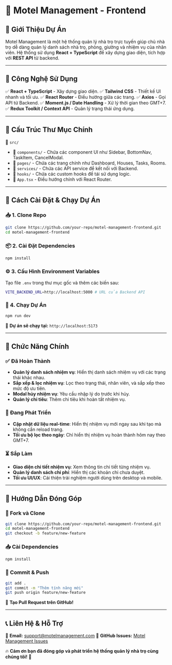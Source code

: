 # 🚀 Motel Management - Frontend

## 📌 Giới Thiệu Dự Án
Motel Management là một hệ thống quản lý nhà trọ trực tuyến giúp chủ nhà trọ dễ dàng quản lý danh sách nhà trọ, phòng, giường và nhiệm vụ của nhân viên. Hệ thống sử dụng **React + TypeScript** để xây dựng giao diện, tích hợp với **REST API** từ backend.

---

## 🎨 Công Nghệ Sử Dụng
✅ **React + TypeScript** - Xây dựng giao diện.
✅ **Tailwind CSS** - Thiết kế UI nhanh và tối ưu.
✅ **React Router** - Điều hướng giữa các trang.
✅ **Axios** - Gọi API từ Backend.
✅ **Moment.js / Date Handling** - Xử lý thời gian theo GMT+7.
✅ **Redux Toolkit / Context API** - Quản lý trạng thái ứng dụng.

---

## 📂 Cấu Trúc Thư Mục Chính
📁 `src/`
- 📁 `components/` - Chứa các component UI như Sidebar, BottomNav, TaskItem, CancelModal.
- 📁 `pages/` - Chứa các trang chính như Dashboard, Houses, Tasks, Rooms.
- 📁 `services/` - Chứa các API service để kết nối với Backend.
- 📁 `hooks/` - Chứa các custom hooks để tái sử dụng logic.
- 📄 `App.tsx` - Điều hướng chính với React Router.

---

## 🔧 Cách Cài Đặt & Chạy Dự Án
### 📥 1. Clone Repo
```sh
git clone https://github.com/your-repo/motel-management-frontend.git
cd motel-management-frontend
```

### 📦 2. Cài Đặt Dependencies
```sh
npm install
```

### ⚙️ 3. Cấu Hình Environment Variables
Tạo file `.env` trong thư mục gốc và thêm các biến sau:
```sh
VITE_BACKEND_URL=http://localhost:5000 # URL của Backend API
```

### 🚀 4. Chạy Dự Án
```sh
npm run dev
```
🔗 **Dự án sẽ chạy tại:** `http://localhost:5173`

---

## 🚀 Chức Năng Chính
### ✅ Đã Hoàn Thành
- **Quản lý danh sách nhiệm vụ**: Hiển thị danh sách nhiệm vụ với các trạng thái khác nhau.
- **Sắp xếp & lọc nhiệm vụ**: Lọc theo trạng thái, nhân viên, và sắp xếp theo mức độ ưu tiên.
- **Modal hủy nhiệm vụ**: Yêu cầu nhập lý do trước khi hủy.
- **Quản lý chi tiêu**: Thêm chi tiêu khi hoàn tất nhiệm vụ.

### 🔄 Đang Phát Triển
- **Cập nhật dữ liệu real-time**: Hiển thị nhiệm vụ mới ngay sau khi tạo mà không cần reload trang.
- **Tối ưu bộ lọc theo ngày**: Chỉ hiển thị nhiệm vụ hoàn thành hôm nay theo GMT+7.

### ⏳ Sắp Làm
- **Giao diện chi tiết nhiệm vụ**: Xem thông tin chi tiết từng nhiệm vụ.
- **Quản lý danh sách chi phí**: Hiển thị các khoản chi chưa duyệt.
- **Tối ưu UI/UX**: Cải thiện trải nghiệm người dùng trên desktop và mobile.

---

## 📌 Hướng Dẫn Đóng Góp
### 🚀 Fork và Clone
```sh
git clone https://github.com/your-repo/motel-management-frontend.git
cd motel-management-frontend
git checkout -b feature/new-feature
```
### 📥 Cài Dependencies
```sh
npm install
```
### 🔧 Commit & Push
```sh
git add .
git commit -m "Thêm tính năng mới"
git push origin feature/new-feature
```
🔗 **Tạo Pull Request trên GitHub!**

---

## 📞 Liên Hệ & Hỗ Trợ
📌 **Email:** support@motelmanagement.com
📌 **GitHub Issues:** [Motel Management Issues](https://github.com/your-repo/motel-management-frontend/issues)

🔥 **Cảm ơn bạn đã đóng góp và phát triển hệ thống quản lý nhà trọ cùng chúng tôi!** 🚀